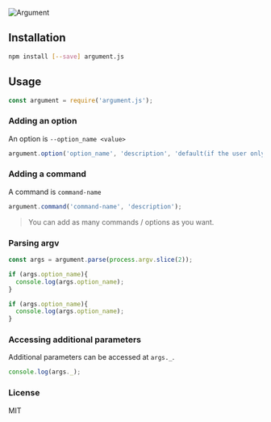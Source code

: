 ![Argument](https://cldup.com/E3y8a1P-BZ.png)

## Installation
```bash
npm install [--save] argument.js
```

## Usage
```javascript
const argument = require('argument.js');
```

### Adding an option
An option is `--option_name <value>`
```javascript
argument.option('option_name', 'description', 'default(if the user only enters --name)', 'short_form');
```

### Adding a command
A command is `command-name`
```javascript
argument.command('command-name', 'description');
```
> You can add as many commands / options as you want.

### Parsing argv
```javascript
const args = argument.parse(process.argv.slice(2));

if (args.option_name){
  console.log(args.option_name);
}

if (args.option_name){
  console.log(args.option_name);
}
```

### Accessing additional parameters
Additional parameters can be accessed at `args._`.
```javascript
console.log(args._);
```

### License
MIT